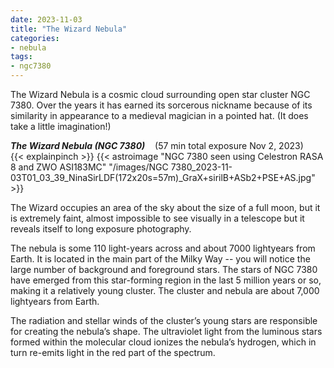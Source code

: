 ```yaml
---
date: 2023-11-03
title: "The Wizard Nebula"
categories:
- nebula
tags:
- ngc7380
---
```


The Wizard Nebula is a cosmic cloud surrounding open star cluster NGC 7380. Over the years it has earned its sorcerous nickname because of its similarity in appearance to a medieval magician in a pointed hat. (It does take a little imagination!)


<!--more-->
_**The Wizard Nebula (NGC 7380)**_  &nbsp;&nbsp; (57 min total exposure Nov 2, 2023)<br>
{{< explainpinch >}}
{{< astroimage "NGC 7380 seen using Celestron RASA 8 and ZWO ASI183MC" "/images/NGC 7380_2023-11-03T01_03_39_NinaSirLDF(172x20s=57m)_GraX+sirilB+ASb2+PSE+AS.jpg" >}}

The Wizard occupies an area of the sky about the size of a full moon, but it is extremely faint, almost impossible to see visually in a telescope but it reveals itself to long exposure photography.

The nebula is some 110 light-years across and about 7000 lightyears from Earth. It is located in the main part of the Milky Way -- you will notice the large number of background and foreground stars. The stars of NGC 7380 have emerged from this star-forming region in the last 5 million years or so, making it a relatively young cluster. The cluster and nebula are about
7,000 lightyears from Earth.

 
The radiation and stellar winds of the cluster’s young stars are responsible for creating the nebula’s shape. The ultraviolet light from the luminous stars formed within the molecular cloud ionizes the nebula’s hydrogen, which in turn re-emits light in the red part of the spectrum. 

